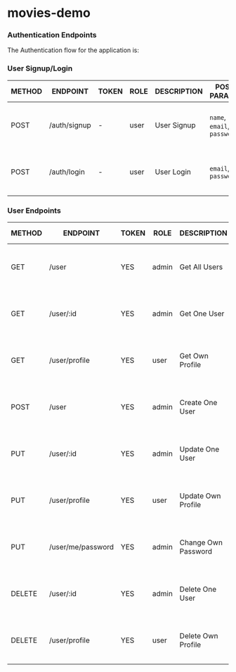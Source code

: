 # movies-demo

### Authentication Endpoints

The Authentication flow for the application is:

### User Signup/Login

METHOD | ENDPOINT         | TOKEN | ROLE | DESCRIPTION              | POST PARAMS                                     | RETURNS
-------|------------------|-------|------|--------------------------|-------------------------------------------------|--------------------
POST   | /auth/signup     | -     | user | User Signup              | `name`, `email`, `password`                     | { message: `string`, result: `token` }
POST   | /auth/login      | -     | user | User Login               | `email`, `password`                             | { message: `string`, result: `token` }

### User Endpoints

METHOD | ENDPOINT         | TOKEN | ROLE | DESCRIPTION              | POST PARAMS                                     | RETURNS
-------|------------------|-------|------|--------------------------|-------------------------------------------------|--------------------
GET    | /user            | YES   | admin| Get All Users            |                                                 | { message: `string`, result: `array` }
GET    | /user/:id        | YES   | admin| Get One User             |                                                 | { message: `string`, result: `object` }
GET    | /user/profile    | YES   | user | Get Own Profile          |                                                 | { message: `string`, result: `object` }
POST   | /user            | YES   | admin| Create One User          |  `name`, `email`, `password`, `role`            | { message: `string`, result: `object` }
PUT    | /user/:id        | YES   | admin| Update One User          |  `name`, `email`, `password`, `role`            | { message: `string`, result: `object` }
PUT    | /user/profile         | YES   | user | Update Own Profile       |  `name`, `email`                                | { message: `string`, result: `object` }
PUT    | /user/me/password         | YES   | admin| Change Own Password      |  `password`                            | { message: `string`, result: `object` }
DELETE  | /user/:id       | YES   | admin| Delete One User          |                                                 | { message: `string`, result: `object` }
DELETE  | /user/profile   | YES   | user | Delete Own Profile        |                                                 | { message: `string`, result: `object` }
